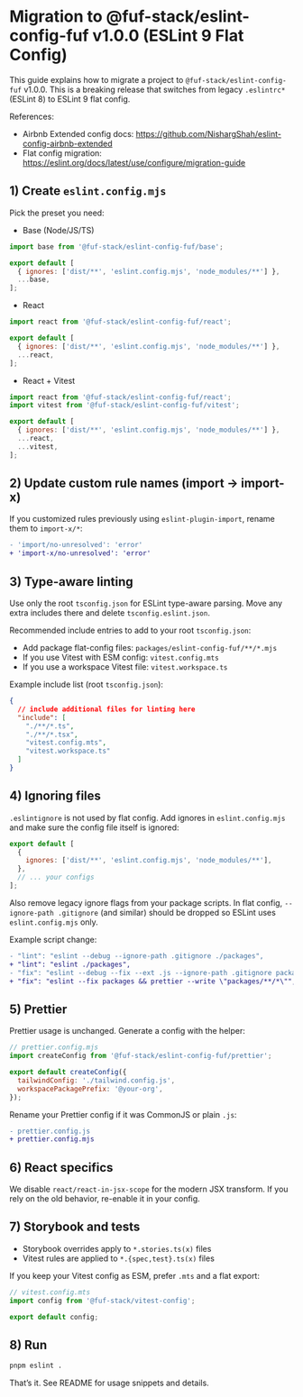 # Migration to @fuf-stack/eslint-config-fuf v1.0.0 (ESLint 9 Flat Config)

This guide explains how to migrate a project to `@fuf-stack/eslint-config-fuf` v1.0.0. This is a breaking release that switches from legacy `.eslintrc*` (ESLint 8) to ESLint 9 flat config.

References:

- Airbnb Extended config docs: https://github.com/NishargShah/eslint-config-airbnb-extended
- Flat config migration: https://eslint.org/docs/latest/use/configure/migration-guide

## 1) Create `eslint.config.mjs`

Pick the preset you need:

- Base (Node/JS/TS)

```js
import base from '@fuf-stack/eslint-config-fuf/base';

export default [
  { ignores: ['dist/**', 'eslint.config.mjs', 'node_modules/**'] },
  ...base,
];
```

- React

```js
import react from '@fuf-stack/eslint-config-fuf/react';

export default [
  { ignores: ['dist/**', 'eslint.config.mjs', 'node_modules/**'] },
  ...react,
];
```

- React + Vitest

```js
import react from '@fuf-stack/eslint-config-fuf/react';
import vitest from '@fuf-stack/eslint-config-fuf/vitest';

export default [
  { ignores: ['dist/**', 'eslint.config.mjs', 'node_modules/**'] },
  ...react,
  ...vitest,
];
```

## 2) Update custom rule names (import → import-x)

If you customized rules previously using `eslint-plugin-import`, rename them to `import-x/*`:

```diff
- 'import/no-unresolved': 'error'
+ 'import-x/no-unresolved': 'error'
```

## 3) Type-aware linting

Use only the root `tsconfig.json` for ESLint type-aware parsing. Move any extra includes there and delete `tsconfig.eslint.json`.

Recommended include entries to add to your root `tsconfig.json`:

- Add package flat-config files: `packages/eslint-config-fuf/**/*.mjs`
- If you use Vitest with ESM config: `vitest.config.mts`
- If you use a workspace Vitest file: `vitest.workspace.ts`

Example include list (root `tsconfig.json`):

```json
{
  // include additional files for linting here
  "include": [
    "./**/*.ts",
    "./**/*.tsx",
    "vitest.config.mts",
    "vitest.workspace.ts"
  ]
}
```

## 4) Ignoring files

`.eslintignore` is not used by flat config. Add ignores in `eslint.config.mjs` and make sure the config file itself is ignored:

```js
export default [
  {
    ignores: ['dist/**', 'eslint.config.mjs', 'node_modules/**'],
  },
  // ... your configs
];
```

Also remove legacy ignore flags from your package scripts. In flat config, `--ignore-path .gitignore` (and similar) should be dropped so ESLint uses `eslint.config.mjs` only.

Example script change:

```diff
- "lint": "eslint --debug --ignore-path .gitignore ./packages",
+ "lint": "eslint ./packages",
- "fix": "eslint --debug --fix --ext .js --ignore-path .gitignore packages || true && prettier --write \"packages/**/*\"",
+ "fix": "eslint --fix packages && prettier --write \"packages/**/*\"",
```

## 5) Prettier

Prettier usage is unchanged. Generate a config with the helper:

```js
// prettier.config.mjs
import createConfig from '@fuf-stack/eslint-config-fuf/prettier';

export default createConfig({
  tailwindConfig: './tailwind.config.js',
  workspacePackagePrefix: '@your-org',
});
```

Rename your Prettier config if it was CommonJS or plain `.js`:

```diff
- prettier.config.js
+ prettier.config.mjs
```

## 6) React specifics

We disable `react/react-in-jsx-scope` for the modern JSX transform. If you rely on the old behavior, re-enable it in your config.

## 7) Storybook and tests

- Storybook overrides apply to `*.stories.ts(x)` files
- Vitest rules are applied to `*.{spec,test}.ts(x)` files

If you keep your Vitest config as ESM, prefer `.mts` and a flat export:

```ts
// vitest.config.mts
import config from '@fuf-stack/vitest-config';

export default config;
```

## 8) Run

```bash
pnpm eslint .
```

That’s it. See README for usage snippets and details.
